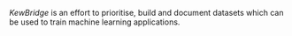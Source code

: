 *KewBridge* is an effort to prioritise, build and document datasets which can be used to train machine learning applications. 

